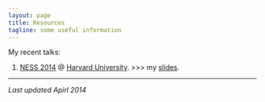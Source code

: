 ```yaml
---
layout: page
title: Resources 
tagline: some useful information 
---
```


My recent talks: 

1. [NESS 2014](http://www.hsph.harvard.edu/ness2014/) @ [Harvard University](http://www.harvard.edu). >>> my [slides](assets/my_talks/ness_harvard.pdf). 

--- 
*Last updated Apirl 2014*